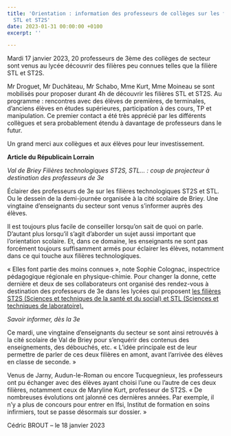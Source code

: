 ```yaml
---
title: 'Orientation : information des professeurs de collèges sur les filières technologiques
  STL et ST2S'
date: 2023-01-31 00:00:00 +0100
excerpt: ''

---
```

Mardi 17 janvier 2023, 20 professeurs de 3ème des collèges de secteur sont venus au lycée découvrir des filières peu connues telles que la filière STL et ST2S.

Mr Droguet, Mr Duchâteau, Mr Schabo, Mme Kurt, Mme Moineau se sont mobilisés pour proposer durant 4h de découvrir les filières STL et ST2S. Au programme : rencontres avec des élèves de premières, de terminales, d’anciens élèves en études supérieures, participation à des cours, TP et manipulation. Ce premier contact a été très apprécié par les différents collègues et sera probablement étendu à davantage de professeurs dans le futur.

Un grand merci aux collègues et aux élèves pour leur investissement.

**Article du Républicain Lorrain**

_Val de Briey Filières technologiques ST2S, STL… : coup de projecteur à destination des professeurs de 3e_

Éclairer des professeurs de 3e sur les filières technologiques ST2S et STL. Ou le dessein de la demi-journée organisée à la cité scolaire de Briey. Une vingtaine d’enseignants du secteur sont venus s’informer auprès des élèves.

Il est toujours plus facile de conseiller lorsqu’on sait de quoi on parle. D’autant plus lorsqu’il s’agit d’aborder un sujet aussi important que l’orientation scolaire. Et, dans ce domaine, les enseignants ne sont pas forcément toujours suffisamment armés pour éclairer les élèves, notamment dans ce qui touche aux filières technologiques.

« Elles font partie des moins connues », note Sophie Colognac, inspectrice pédagogique régionale en physique-chimie. Pour changer la donne, cette dernière et deux de ses collaborateurs ont organisé des rendez-vous à destination des professeurs de 3e dans les lycées qui proposent [les filières ST2S (Sciences et techniques de la santé et du social) et STL (Sciences et techniques de laboratoire).](https://www.republicain-lorrain.fr/education/2021/08/28/les-filieres-technologiques-sont-davantage-prisees)

_Savoir informer, dès la 3e_

Ce mardi, une vingtaine d’enseignants du secteur se sont ainsi retrouvés à la cité scolaire de Val de Briey pour s’enquérir des contenus des enseignements, des débouchés, etc. « L’idée principale est de leur permettre de parler de ces deux filières en amont, avant l’arrivée des élèves en classe de seconde. »

Venus de Jarny, Audun-le-Roman ou encore Tucquegnieux, les professeurs ont pu échanger avec des élèves ayant choisi l’une ou l’autre de ces deux filières, notamment ceux de Maryline Kurt, professeur de ST2S. « De nombreuses évolutions ont jalonné ces dernières années. Par exemple, il n’y a plus de concours pour entrer en Ifsi, Institut de formation en soins infirmiers, tout se passe désormais sur dossier. »

Cédric BROUT – le 18 janvier 2023